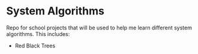 # System Algorithms

Repo for school projects that will be used to help me learn different system algorithms.
This includes:
- Red Black Trees


